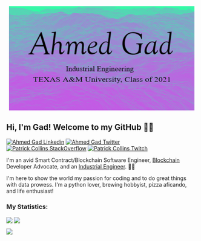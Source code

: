 <div align='center'>
  <img src="https://github.com/agad98/agad98/blob/main/gifntext-gif.gif">
</div>

## Hi, I'm Gad! Welcome to my GitHub :man_mechanic:

    
[![Ahmed Gad Linkedin](https://img.shields.io/badge/LinkedIn-0077B5?style=for-the-badge&logo=linkedin&logoColor=white)](https://www.linkedin.com/in/ahmedgadtamu/)
[![Ahmed Gad Twitter](https://img.shields.io/badge/Twitter-1DA1F2?style=for-the-badge&logo=twitter&logoColor=white)](https://twitter.com/therealGVD)
[![Patrick Collins StackOverflow](https://img.shields.io/badge/StackOverflow-F48024?style=for-the-badge&logo=stackoverflow&logoColor=white)](https://stackoverflow.com/users/11218314/ahmedgad)
[![Patrick Collins Twitch](https://img.shields.io/badge/Twitch-6441A4?style=for-the-badge&logo=twitch&logoColor=white)](https://www.twitch.tv/ahmedmgad65)

I'm an avid Smart Contract/Blockchain Software Engineer, [Blockchain](https://www.blockchain.com/) Developer Advocate, and an [Industrial Engineer](https://engineering.tamu.edu/industrial/index.html). :man_technologist:

I'm here to show the world my passion for coding and to do great things with data prowess. I'm a python lover, brewing hobbyist, pizza aficando, and life enthusiast!

### My Statistics:

<img align='center' width="500" src="https://github-readme-stats.vercel.app/api?username=agad98&count_private=true&show_icons=true&theme=vue-dark">

<img align='center' width="400" src="https://github-readme-stats.vercel.app/api/top-langs/?username=agad98&layout=compact&theme=vue-dark">

![](https://komarev.com/ghpvc/?username=agad98&color=33FFBB)

<!--
<h2> Hi there 👋, I'm Gad! </h2>
#### Github Stats 📊

[![Gad's github stats](https://github-readme-stats.vercel.app/api?username=agad98)](https://github.com/anuraghazra/github-readme-stats)

Be sure to visit my [Website](http://ahmedgad.net)!

https://github.com/agad98/agad98/blob/main/gifntext-gif.gif


-->
